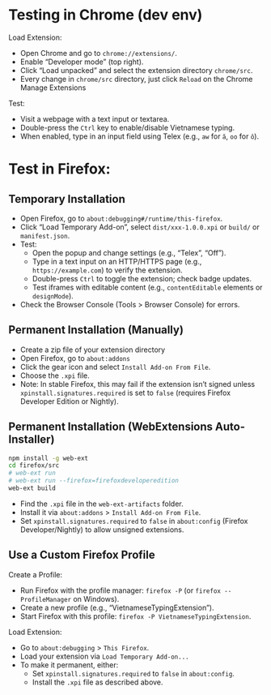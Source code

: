 # Testing in Chrome (dev env)

Load Extension:

- Open Chrome and go to `chrome://extensions/`.
- Enable “Developer mode” (top right).
- Click “Load unpacked” and select the extension directory `chrome/src`.
- Every change in `chrome/src` directory, just click `Reload` on the Chrome Manage Extensions

Test:

- Visit a webpage with a text input or textarea.
- Double-press the `Ctrl` key to enable/disable Vietnamese typing.
- When enabled, type in an input field using Telex (e.g., `aw` for `ă`, `oo` for `ô`).

# Test in Firefox:

## Temporary Installation

- Open Firefox, go to `about:debugging#/runtime/this-firefox`.
- Click “Load Temporary Add-on”, select `dist/xxx-1.0.0.xpi` or `build/` or `manifest.json`.
- Test:
    + Open the popup and change settings (e.g., “Telex”, “Off”).
    + Type in a text input on an HTTP/HTTPS page (e.g., `https://example.com`) to verify the extension.
    + Double-press `Ctrl` to toggle the extension; check badge updates.
    + Test iframes with editable content (e.g., `contentEditable` elements or `designMode`).
- Check the Browser Console (Tools > Browser Console) for errors.

## Permanent Installation (Manually)

- Create a zip file of your extension directory
- Open Firefox, go to `about:addons`
- Click the gear icon and select `Install Add-on From File`.
- Choose the `.xpi` file.
- Note: In stable Firefox, this may fail if the extension isn’t signed unless `xpinstall.signatures.required` is set to `false` (requires Firefox Developer Edition or Nightly).

## Permanent Installation (WebExtensions Auto-Installer)

```sh
npm install -g web-ext
cd firefox/src
# web-ext run
# web-ext run --firefox=firefoxdeveloperedition
web-ext build
```

- Find the `.xpi` file in the `web-ext-artifacts` folder.
- Install it via `about:addons` > `Install Add-on From File`.
- Set `xpinstall.signatures.required` to `false` in `about:config` (Firefox Developer/Nightly) to allow unsigned extensions.

## Use a Custom Firefox Profile

Create a Profile:

- Run Firefox with the profile manager: `firefox -P` (or `firefox --ProfileManager` on Windows).
- Create a new profile (e.g., “VietnameseTypingExtension”).
- Start Firefox with this profile: `firefox -P VietnameseTypingExtension`.

Load Extension:

- Go to `about:debugging` > `This Firefox`.
- Load your extension via `Load Temporary Add-on...`
- To make it permanent, either:
    + Set `xpinstall.signatures.required` to `false` in `about:config`.
    + Install the `.xpi` file as described above.
